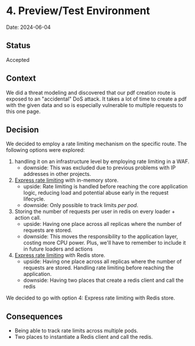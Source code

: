 # 4. Preview/Test Environment

Date: 2024-06-04

## Status

Accepted

## Context

We did a threat modeling and discovered that our pdf creation route is exposed to an "accidental" DoS attack.
It takes a lot of time to create a pdf with the given data and so is especially vulnerable to multiple requests to this one page.

## Decision

We decided to employ a rate limiting mechanism on the specific route.
The following options were explored:

1. handling it on an infrastructure level by employing rate limiting in a WAF.
   - downside: This was excluded due to previous problems with IP addresses in other projects.
2. [Express rate limiting](https://express-rate-limit.mintlify.app/overview) with in-memory store.
   - upside: Rate limiting is handled before reaching the core application logic, reducing load and potential abuse early in the request lifecycle.
   - downside: Only possible to track limits _per pod_.
3. Storing the number of requests per user in redis on every loader + action call.
   - upside: Having one place across all replicas where the number of requests are stored.
   - downside: This moves the responsibility to the application layer, costing more CPU power. Plus, we'll have to remember to include it in future loaders and actions
4. [Express rate limiting](https://express-rate-limit.mintlify.app/overview) with Redis store.
   - upside: Having one place across all replicas where the number of requests are stored. Handling rate limiting before reaching the application.
   - downside: Having two places that create a redis client and call the redis

We decided to go with option 4: Express rate limiting with Redis store.

## Consequences

- Being able to track rate limits across multiple pods.
- Two places to instantiate a Redis client and call the redis.
